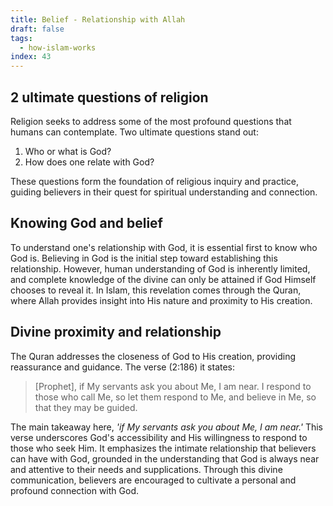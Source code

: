 ```yaml
---
title: Belief - Relationship with Allah
draft: false
tags:
  - how-islam-works
index: 43
---
```

## 2 ultimate questions of religion

Religion seeks to address some of the most profound questions that humans can contemplate. Two ultimate questions stand out: 

1. Who or what is God? 
2. How does one relate with God? 

These questions form the foundation of religious inquiry and practice, guiding believers in their quest for spiritual understanding and connection.

## Knowing God and belief

To understand one's relationship with God, it is essential first to know who God is. Believing in God is the initial step toward establishing this relationship. However, human understanding of God is inherently limited, and complete knowledge of the divine can only be attained if God Himself chooses to reveal it. In Islam, this revelation comes through the Quran, where Allah provides insight into His nature and proximity to His creation.

## Divine proximity and relationship

The Quran addresses the closeness of God to His creation, providing reassurance and guidance. The verse (2:186) it states: 

> [Prophet], if My servants ask you about Me, I am near. I respond to those who call Me, so let them respond to Me, and believe in Me, so that they may be guided.

The main takeaway here, *'if My servants ask you about Me, I am near.'* This verse underscores God's accessibility and His willingness to respond to those who seek Him. It emphasizes the intimate relationship that believers can have with God, grounded in the understanding that God is always near and attentive to their needs and supplications. Through this divine communication, believers are encouraged to cultivate a personal and profound connection with God.